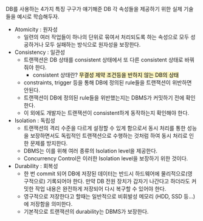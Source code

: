 
DB를 사용하는 4가지 특징
구구가 얘기해준 DB 각 속성들을 제공하기 위한 실제 기술들을 예시로 학습해두자. 

- Atomicity : 원자성
	- 일련의 여러 작업들이 하나의 단위로 묶여서 처리되도록 하는 속성으로 모두 성공하거나 모두 실패하는 방식으로 원자성을 보장한다.
- Consistency : 일관성
	- 트랜잭션은 DB 상태를 consistent 상태에서 또 다른 consistent 상태로 바꿔줘야 한다.
		- consistent 상태란? <mark style="background: #FFF3A3A6;">무결성 제약 조건등을 반하지 않는 DB의 상태</mark>
	- constraints, trigger 등을 통해 DB에 정의된 rule들을 트랜잭션이 위반하면 안된다. 
	- 트랜잭션이 DB에 정의된 rule들을 위반했는지는 DBMS가 커밋하기 전에 확인한다.
	- 이 외에도 개발자는 트랜잭션이 consistent하게 동작하는지 확인해야 한다.
- Isolation : 독립성
	- 트랜잭션의 격리 수준을 다르게 설정할 수 있게 함으로서 동시 처리를 통한 성능을 보장하면서도 독립적인 트랜잭션으로 수행하는 것처럼 하여 동시 처리로 인한 문제를 방지한다. 
	- DBMS는 이를 위해 여러 종류의 Isolation level을 제공한다. 
	- Concurrency Control은 이러한 Isolation level을 보장하기 위한 것이다. 
- Durability : 회복성
	- 한 번 commit 되어 DB에 저장된 데이터는 반드시 하드웨어에 물리적으로(영구적으로) 기록되어야 한다. 만약 DB 전원 장치가 갑자기 나간다고 하더라도 커밋한 작업 내용은 완전하게 저장되어 다시 복구할 수 있어야 한다.
	- 영구적으로 저장한다고 할때는 일반적으로 비휘발성 메모리 (HDD, SSD 등...)에 저장함을 의미한다.
	- 기본적으로 트랜잭션의 durability는 DBMS가 보장한다.